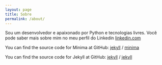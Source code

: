 ```yaml
---
layout: page
title: Sobre
permalink: /about/
---
```


Sou um desenvolvedor e apaixonado por Python e tecnologias livres. Você pode saber mais sobre mim no meu perfil do Linkedin [linkedin.com](https://linkedin.com/in/fabianomarechal)

You can find the source code for Minima at GitHub:
[jekyll][jekyll-organization] /
[minima](https://github.com/jekyll/minima)

You can find the source code for Jekyll at GitHub:
[jekyll][jekyll-organization] /
[jekyll](https://github.com/jekyll/jekyll)


[jekyll-organization]: https://github.com/jekyll
